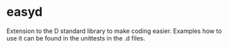 # easyd
Extension to the D standard library to make coding easier. Examples how to use it can be found in the unittests in the .d files.
